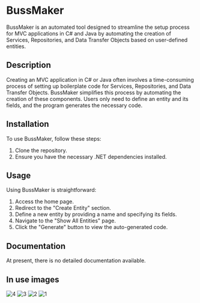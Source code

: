 # BussMaker

BussMaker is an automated tool designed to streamline the setup process for MVC applications in C# and Java by automating the creation of Services, Repositories, and Data Transfer Objects based on user-defined entities.

## Description

Creating an MVC application in C# or Java often involves a time-consuming process of setting up boilerplate code for Services, Repositories, and Data Transfer Objects. BussMaker simplifies this process by automating the creation of these components. Users only need to define an entity and its fields, and the program generates the necessary code.

## Installation

To use BussMaker, follow these steps:

1. Clone the repository.
2. Ensure you have the necessary .NET dependencies installed.

## Usage

Using BussMaker is straightforward:

1. Access the home page.
2. Redirect to the "Create Entity" section.
3. Define a new entity by providing a name and specifying its fields.
4. Navigate to the "Show All Entities" page.
5. Click the "Generate" button to view the auto-generated code.

## Documentation

At present, there is no detailed documentation available.

## In use images

![4](https://github.com/ardaklc0/SpringNETAssembler/assets/87716329/7ec9a1e6-87b8-44d5-8f08-6520eea4254a)
![3](https://github.com/ardaklc0/SpringNETAssembler/assets/87716329/2228a2da-afc9-49ae-a8d1-5eee5242a0af)
![2](https://github.com/ardaklc0/SpringNETAssembler/assets/87716329/4023a329-311a-4526-82eb-53d6eaf953e6)
![1](https://github.com/ardaklc0/SpringNETAssembler/assets/87716329/8935b4c7-67c5-4a07-b630-297c52385d53)
